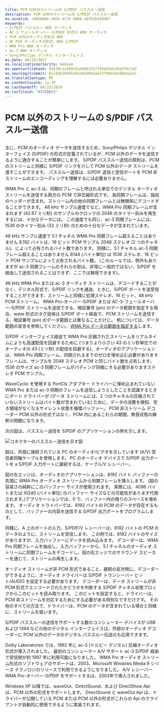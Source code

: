 ```yaml
---
title: PCM 以外のストリームの S/PDIF パススルー送信
description: PCM 以外のストリームの S/PDIF パススルー送信
ms.assetid: c06b880e-20d1-417b-9868-a4fb3b418dbf
keywords:
- S/PDIF パススルー WDK オーディオ
- AC-3-フェールオーバー-S/PDIF 形式の WDK オーディオ
- PCM 以外のオーディオ形式 WDK
- 非 PCM オーディオの形式、WDK S/PDIF
- WMA Pro WDK オーディオ
- Ac-3 WDK オーディオ
- Sony/Philips デジタル インターフェイス
ms.date: 04/20/2017
ms.localizationpriority: medium
ms.openlocfilehash: 01e38c1e16935a44861547f95eb5eb385d79c1d3
ms.sourcegitcommit: 0cc5051945559a242d941a6f2799d161d8eba2a7
ms.translationtype: MT
ms.contentlocale: ja-JP
ms.lasthandoff: 04/23/2019
ms.locfileid: "63328652"
---
```

# <a name="spdif-pass-through-transmission-of-non-pcm-streams"></a>PCM 以外のストリームの S/PDIF パススルー送信


## <span id="s_pdif_pass_through_transmission_of_non_pcm_streams"></span><span id="S_PDIF_PASS_THROUGH_TRANSMISSION_OF_NON_PCM_STREAMS"></span>


主に、PCM のオーディオ データを送信するため、Sony/Philips デジタル インターフェイス (S/PDIF) の形式が定義されているが、PCM 以外のデータを送信するように適合することが簡単にします。 S/PDIF パススルー送信の原則は、PCM のストリームと同様に S/PDIF リンクを介して PCM 以外のデータ ストリームを渡すことができます。 パススルー送信は、S/PDIF 送信と受信ポートを PCM 非ストリームのエンコーディングを理解するには必要ありません。

WMA Pro と ac-3 は、同期のフレームと呼ばれる単位でのデジタル オーディオ ストリームを送信する両方の PCM で非圧縮形式です。 各同期フレームは、独自のヘッダーが含まれ、ストリーム内の他の同期フレームとは無関係にデコードすることができます。 48 kHz サンプル速度でなど、WMA Pro 同期フレームが含まれます (42.67 ミリ秒) のサンプルのクロックの 2048 のタイマー刻みを再生するには、十分なデータには。 この速度でも同じ、ac-3 同期フレームには、1536 のタイマー刻み (32 ミリ秒) のための十分なデータが含まれています。

48 kHz サンプル速度で 5.1 チャネル WMA Pro 同期フレーム超えることはありません 8,192 バイトは、16 ビット PCM サンプル 2048 ステレオ (2 つのチャネル)、によって占有されるバイト数であります。 同様に、5.1 チャネル ac-3 同期フレーム超えることはありません 6144 (バイト単位) は 1536 ステレオ、16 ビット PCM サンプルによって占有されるバイト数。 (このルールでは、例外もありますが ac-3 同期フレームのそれらの型は、非常に一般的ではない、S/PDIF を経由して送信されることはできず、ここでは無視できます)。

48 kHz WMA Pro または ac-3 オーディオ ストリームは、デコードすることがなく、デジタル形式で、S/PDIF リンクを通過、ときに、S/PDIF ポートを送受信することができます、ストリームと同様に処理ステレオ、16 ビット、48 kHz PCM ストリーム。 WMA Pro-オーバー-S/PDIF または AC-3-フェールオーバー-S/PDIF ストリームを送信できる、暗証番号 (pin) のデータ範囲を指定する場合、wave 形式のタグ自体は S/PDIF ポート経由で、PCM ストリームを送信する、暗証番号 (pin) のデータ範囲とは異なることだけに。 例については、データ範囲の宣言を参照してください。 [WMA Pro データの範囲を指定する](specifying-wma-pro-data-ranges.md)します。

S/PDIF インターフェイス経由で WMA Pro 圧縮されたストリームをリアルタイムによりも高速配信を回避するために (つまりより小さい 43 のミリ秒単位でのオーディオの 43 (ミリ秒) の配信を回避する)、オーディオのアプリケーションは、WMA Pro 同期フレーム、同期されるまでのゼロを埋め込む必要がありますフレームは、サンプルを 2048 ステレオ PCM と同じバイト数を占有します。 1536 のサイズ ac-3 同期フレームがパディング同様にする必要がありますステレオ PCM サンプル。

WaveCyclic を使用する PortCls アダプター ドライバーに埋め込まれていない WMA Pro または ac-3 同期のフレームを送信しようとしたことを認識するときにポート ドライバーが (データ ストリームには、2 つのチャネルの圧縮されていないストリームはバイト数が含まれている) ために、データの消費を検知、空き領域がなくなるサイレント状態を循環バッファー。 PCM 非ストリーム デコーダー PCM 以外の形式ではなく、PCM 内にあるこれらの期間、無音状態の解釈の問題になります。

次の図は、パススルー送信を S/PDIF のアプリケーションの例を示します。

![コネクターのパススルー送信を示す図](images/passthru.png)

図は、外部に接続されている PC のオーディオ/ビデオを示しています (A/V) 受信者同軸ケーブルを使用します。 PC のオーディオ デバイスで S/PDIF 出力ポートを a S/PDIF 入力ポートに接続するは、ケーブル/V レシーバー。

図の左エッジは、オーディオのアプリケーションは、8192 バイト バッファーの先頭に WMA Pro オーディオ ストリームから同期フレームを挿入します。 (図の容易さの純粋にこのバッファー サイズが使用されます。 実際には、4096 バイトまたは 10240 (バイト単位) のバッファー サイズなどの可能性があります代用されます。)アプリケーションでは、0 で、バッファー内の残りのスペースを埋めます。 オーディオ ドライバーでは、8192 バイトの PCM のデータが存在するものとして、バッファーの内容を送信する S/PDIF 出力ポートをプログラムします。

同様に、A 上のポートの入力、S/PDIF/V レシーバーは、8192 バイトの PCM のデータのように、ストリームを受信します。 この例では、8192 バイトのサイズがありますが、入力バッファーにデータを読み込みます。 デコーダーは、WMA Pro 同期フレームを抽出し、入力バッファーから、5.1 チャネルのオーディオ ストリームに同期フレームをデコードし、図の右エッジでのサラウンド スピーカーを通じて、ストリームの再生します。

オーディオ ストリームが非 PCM 形式であること、接続の反対側に、デコーダーができるように、オーディオ ドライバーは S/PDIF トランシーバー ビット/AUDIO を設定する必要があります。 デコーダーは、データ ストリームが非 PCM 形式でエンコードされたかどうかを判断する S/PDIF チャネル状態ブロックからこのビットを読み取ります。 このビットを設定すると、ドライバーは、PCM 非ストリームを対応するためにする必要がある特別なですだけです。 その他のすべての方法で、ドライバーは、PCM のデータが含まれている場合と同様に、ストリームを扱います。

S/PDIF パススルーの送信をサポートする数のコンシューマー デバイスが USB および 1394 などの他のデジタル インターフェイスは、外部のオーディオ デコーダーに PCM 以外のデータのデジタル パススルー伝送のも応用できます。

Dolby Laboratories では、1992 年に ac-3 (ドルビー デジタル) 圧縮オーディオ形式が導入されました。 最初のコンシューマー A/V サポート ac-3 S/PDIF 経由で受信側が約 1997 年に利用可能になりました。 WMA Pro オーディオ ストリーム形式のソフトウェアのサポートは、2003、Microsoft Windows Media 9 シリーズ テクノロジのリリースで利用できるようになりました。 A/V レシーバー WMA Pro-オーバー-S/PDIF をサポートするは、2003年で導入されました。

Windows XP 以降では、waveOut、DirectSound、および DirectShow Api は、PCM 以外の形式をサポートします。 DirectSound と waveOut Api は、ドライバーが公開している PCM または PCM 以外の形式がこれらの Api のクライアントが自動的に使用できるように実装されます。

 

 




